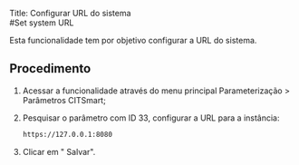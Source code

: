 Title: Configurar URL do sistema  
#Set system URL  

Esta funcionalidade tem por objetivo configurar a URL do sistema.  

## Procedimento  

1. Acessar a funcionalidade através do menu principal Parameterização > Parâmetros CITSmart;  
2. Pesquisar o parâmetro com ID 33, configurar a URL para a instância:
    ``` sh
    https://127.0.0.1:8080
	```

3. Clicar em " Salvar".
